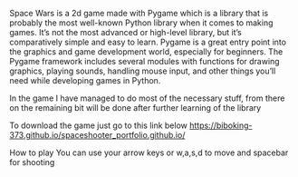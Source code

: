 Space Wars is  a 2d game made with Pygame which is a library that is probably the most well-known Python library when it comes to making games. It’s not the most advanced or high-level library, but it’s comparatively simple and easy to learn. Pygame is a great entry point into the graphics and game development world, especially for beginners.
The Pygame framework includes several modules with functions for drawing graphics, playing sounds, handling mouse input, and other things you’ll need while developing games in Python.

In the game I have managed to do most of the necessary stuff, from there on the remaining bit will be done after further learning of the library

To download the game just go to this link below
https://biboking-373.github.io/spaceshooter_portfolio.github.io/

How to play
You can use your arrow keys or w,a,s,d to move and spacebar for shooting

